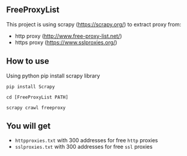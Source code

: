 ## FreeProxyList
This project is using scrapy (https://scrapy.org/) to extract proxy from:
- http proxy (http://www.free-proxy-list.net/)
- https proxy (https://www.sslproxies.org/)

## How to use
Using python pip install scrapy library
```
pip install Scrapy

cd [FreeProxyList PATH]

scrapy crawl freeproxy
```

## You will get
- `httpproxies.txt` with 300 addresses for free `http` proxies
- `sslproxies.txt` with 300 addresses for free `ssl` proxies
